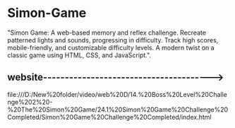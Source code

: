 # Simon-Game
"Simon Game: A web-based memory and reflex challenge. Recreate patterned lights and sounds, progressing in difficulty. Track high scores, mobile-friendly, and customizable difficulty levels. A modern twist on a classic game using HTML, CSS, and JavaScript.".
## website--------------------------------------->
file:///D:/New%20folder/video/web%20D/14.%20Boss%20Level%20Challenge%202%20-%20The%20Simon%20Game/24.1%20Simon%20Game%20Challenge%20Completed/Simon%20Game%20Challenge%20Completed/index.html
